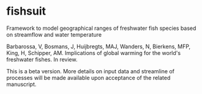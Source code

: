 # fishsuit
Framework to model geographical ranges of freshwater fish species based on streamflow and water temperature

Barbarossa, V, Bosmans, J, Huijbregts, MAJ, Wanders, N, Bierkens, MFP, King, H, Schipper, AM. Implications of global warming for the world's freshwater fishes. In review.

This is a beta version. More details on input data and streamline of processes will be made available upon acceptance of the related manuscript.
